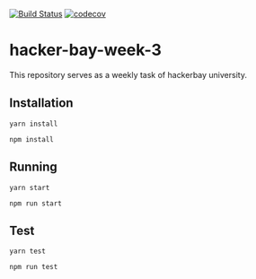 [![Build Status](https://travis-ci.org/Tolsee/hacker-bay-week-3.svg?branch=master)](https://travis-ci.org/Tolsee/hacker-bay-week-3)  [![codecov](https://codecov.io/gh/Tolsee/hacker-bay-week-3/branch/master/graph/badge.svg)](https://codecov.io/gh/Tolsee/hacker-bay-week-3)
# hacker-bay-week-3
This repository serves as a weekly task of hackerbay university.

## Installation

`yarn install`

`npm install`

## Running

`yarn start`

`npm run start`

## Test

`yarn test`

`npm run test`
